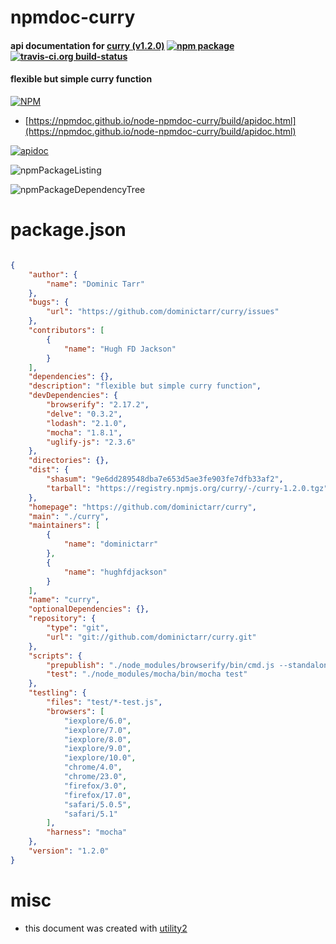 # npmdoc-curry

#### api documentation for  [curry (v1.2.0)](https://github.com/dominictarr/curry)  [![npm package](https://img.shields.io/npm/v/npmdoc-curry.svg?style=flat-square)](https://www.npmjs.org/package/npmdoc-curry) [![travis-ci.org build-status](https://api.travis-ci.org/npmdoc/node-npmdoc-curry.svg)](https://travis-ci.org/npmdoc/node-npmdoc-curry)

#### flexible but simple curry function

[![NPM](https://nodei.co/npm/curry.png?downloads=true&downloadRank=true&stars=true)](https://www.npmjs.com/package/curry)

- [https://npmdoc.github.io/node-npmdoc-curry/build/apidoc.html](https://npmdoc.github.io/node-npmdoc-curry/build/apidoc.html)

[![apidoc](https://npmdoc.github.io/node-npmdoc-curry/build/screenCapture.buildCi.browser.%252Ftmp%252Fbuild%252Fapidoc.html.png)](https://npmdoc.github.io/node-npmdoc-curry/build/apidoc.html)

![npmPackageListing](https://npmdoc.github.io/node-npmdoc-curry/build/screenCapture.npmPackageListing.svg)

![npmPackageDependencyTree](https://npmdoc.github.io/node-npmdoc-curry/build/screenCapture.npmPackageDependencyTree.svg)



# package.json

```json

{
    "author": {
        "name": "Dominic Tarr"
    },
    "bugs": {
        "url": "https://github.com/dominictarr/curry/issues"
    },
    "contributors": [
        {
            "name": "Hugh FD Jackson"
        }
    ],
    "dependencies": {},
    "description": "flexible but simple curry function",
    "devDependencies": {
        "browserify": "2.17.2",
        "delve": "0.3.2",
        "lodash": "2.1.0",
        "mocha": "1.8.1",
        "uglify-js": "2.3.6"
    },
    "directories": {},
    "dist": {
        "shasum": "9e6dd289548dba7e653d5ae3fe903fe7dfb33af2",
        "tarball": "https://registry.npmjs.org/curry/-/curry-1.2.0.tgz"
    },
    "homepage": "https://github.com/dominictarr/curry",
    "main": "./curry",
    "maintainers": [
        {
            "name": "dominictarr"
        },
        {
            "name": "hughfdjackson"
        }
    ],
    "name": "curry",
    "optionalDependencies": {},
    "repository": {
        "type": "git",
        "url": "git://github.com/dominictarr/curry.git"
    },
    "scripts": {
        "prepublish": "./node_modules/browserify/bin/cmd.js --standalone curry -e curry.js | ./node_modules/uglify-js/bin/uglifyjs > curry.min.js",
        "test": "./node_modules/mocha/bin/mocha test"
    },
    "testling": {
        "files": "test/*-test.js",
        "browsers": [
            "iexplore/6.0",
            "iexplore/7.0",
            "iexplore/8.0",
            "iexplore/9.0",
            "iexplore/10.0",
            "chrome/4.0",
            "chrome/23.0",
            "firefox/3.0",
            "firefox/17.0",
            "safari/5.0.5",
            "safari/5.1"
        ],
        "harness": "mocha"
    },
    "version": "1.2.0"
}
```



# misc
- this document was created with [utility2](https://github.com/kaizhu256/node-utility2)
